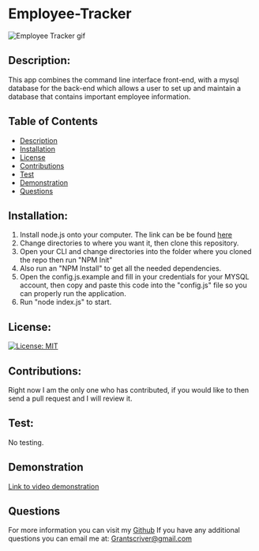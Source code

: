 # Employee-Tracker

![Employee Tracker gif](./images/employeetrackergif.gif)

## Description:

This app combines the command line interface front-end, with a mysql database for the back-end which allows a user to set up and maintain a database that contains important employee information.

## Table of Contents

- [Description](#description)
- [Installation](#installation)
- [License](#license)
- [Contributions](#contributions)
- [Test](#test)
- [Demonstration](#demonstration)
- [Questions](#questions)

## Installation:

1. Install node.js onto your computer. The link can be be found [here](https://nodejs.org/en/)
2. Change directories to where you want it, then clone this repository.
3. Open your CLI and change directories into the folder where you cloned the repo then run "NPM Init"
4. Also run an "NPM Install" to get all the needed dependencies.
5. Open the config.js.example and fill in your credentials for your MYSQL account, then copy and paste this code into the "config.js" file so you can properly run the application.
6. Run "node index.js" to start.

## License:

[![License: MIT](https://img.shields.io/badge/License-MIT-yellow.svg)](https://opensource.org/licenses/MIT)

## Contributions:

Right now I am the only one who has contributed, if you would like to then send a pull request and I will review it.

## Test:

No testing.

## Demonstration

[Link to video demonstration](https://drive.google.com/file/d/1r4DJm20HALIhrDE9rLoruSdVzh27BXnX/view?usp=sharing)

## Questions

For more information you can visit my [Github](https://github.com/grantscriver)
If you have any additional questions you can email me at: Grantscriver@gmail.com
